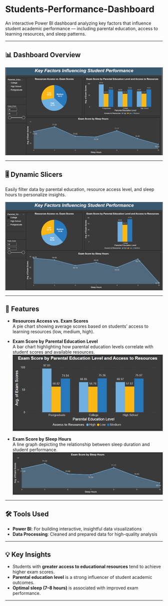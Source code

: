 # Students-Performance-Dashboard

An interactive Power BI dashboard analyzing key factors that influence student academic performance — including parental education, access to learning resources, and sleep patterns.

---

## 📊 Dashboard Overview

![Dashboard](Dashboard.png)

---

## 🎚️ Dynamic Slicers

Easily filter data by parental education, resource access level, and sleep hours to personalize insights.

![Slicer](Slicer.png)

---

## 🚀 Features

- **Resources Access vs. Exam Scores**  
  A pie chart showing average scores based on students’ access to learning resources (low, medium, high).

- **Exam Score by Parental Education Level**  
  A bar chart highlighting how parental education levels correlate with student scores and available resources.  
  ![Parental Education and Resource Access](ExamScoreByParentalEduAndAccessToResources.png)

- **Exam Score by Sleep Hours**  
  A line graph depicting the relationship between sleep duration and student performance.  
  ![Exam Score by Sleep Hours](ExamScoreBySleepHours.png)

---

## 🛠️ Tools Used

- **Power BI**: For building interactive, insightful data visualizations  
- **Data Processing**: Cleaned and prepared data for high-quality analysis

---

## 💡 Key Insights

- Students with **greater access to educational resources** tend to achieve higher exam scores.
- **Parental education level** is a strong influencer of student academic outcomes.
- **Optimal sleep (7–8 hours)** is associated with improved exam performance.

---
